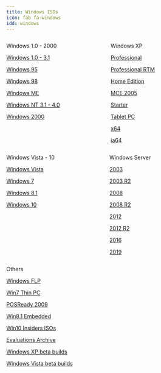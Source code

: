 ```yaml
---
title: Windows ISOs
icon: fab fa-windows
idd: windows
---
```

<div class="columns">
<div class="column">
  <p class="title">
    Windows 1.0 - 2000
  </p>
  <a class="button  is-rounded" href="{{ site.cdnurl }}/{{ page.idd }}/windos/">
    <span class="icon is-small"><i class="fas fa-folder"></i></span>
    <p>Windows 1.0 - 3.1</p>
  </a>
  <a class="button  is-rounded" href="{{ site.cdnurl }}/{{ page.idd }}/95/">
    <span class="icon is-small"><i class="fas fa-download"></i></span>
    <p>Windows 95</p>
  </a>
  <a class="button  is-rounded" href="{{ site.cdnurl }}/{{ page.idd }}/98/">
    <span class="icon is-small"><i class="fas fa-download"></i></span>
    <p>Windows 98</p>
  </a>
  <a class="button  is-rounded" href="{{ site.cdnurl }}/{{ page.idd }}/Windows_Me_en.zip">
    <span class="icon is-small"><i class="fas fa-download"></i></span>
    <p>Windows ME</p>
  </a>
  <a class="button  is-rounded" href="{{ site.cdnurl }}/{{ page.idd }}/nt/">
    <span class="icon is-small"><i class="fas fa-folder"></i></span>
    <p>Windows NT 3.1 - 4.0</p>
  </a>
  <a class="button  is-rounded" href="{{ site.cdnurl }}/{{ page.idd }}/Microsoft%20Windows%202000%20%28SP4%2C%20all%20editions%29%20%5Ben%5D.rar">
    <span class="icon is-small"><i class="fas fa-download"></i></span>
    <p>Windows 2000</p>
  </a>
</div>

<div class="column">
  <p class="title">
    Windows XP <a href="https://en.wikipedia.org/wiki/Windows_XP"><i  class="subtitle fas fa-question-circle"></i></a>
  </p>
  <a class="button  is-rounded" href="{{ site.cdnurl }}/{{ page.idd }}/xp/Windows XP Professional SP3 x86.iso">
    <span class="icon is-small"><i class="fas fa-download"></i></span>
    <p>Professional</p>
  </a>
  <a class="button  is-rounded" href="{{ site.cdnurl }}/{{ page.idd }}/xp/Windows XP Professional RTM.iso">
    <span class="icon is-small"><i class="fas fa-download"></i></span>
    <p>Professional RTM</p>
  </a>
  <a class="button  is-rounded" href="{{ site.cdnurl }}/{{ page.idd }}/xp/Windows XP Home Edition.iso">
    <span class="icon is-small"><i class="fas fa-download"></i></span>
    <p>Home Edition</p>
  </a>
  <a class="button  is-rounded" href="{{ site.cdnurl }}/{{ page.idd }}/xp/Windows XP MCE 2005.zip">
    <span class="icon is-small"><i class="fas fa-download"></i></span>
    <p>MCE 2005</p>
  </a>
  <a class="button  is-rounded" href="{{ site.cdnurl }}/{{ page.idd }}/xp/Windows XP Starter Edition SP3.iso">
    <span class="icon is-small"><i class="fas fa-download"></i></span>
    <p>Starter</p>
  </a>
  <a class="button  is-rounded" href="{{ site.cdnurl }}/{{ page.idd }}/xp/Windows XP Tablet PC Edition (2005).zip">
    <span class="icon is-small"><i class="fas fa-download"></i></span>
    <p>Tablet PC</p>
  </a>
  <a class="button  is-rounded" href="{{ site.cdnurl }}/{{ page.idd }}/xp/Windows XP Professional x64 VL.iso">
    <span class="icon is-small"><i class="fas fa-download"></i></span>
    <p>x64</p>
  </a>
  <a class="button  is-rounded" href="{{ site.cdnurl }}/{{ page.idd }}/xp/Windows XP 64-Bit Edition 2003 (For ia64).iso">
    <span class="icon is-small"><i class="fas fa-download"></i></span>
    <p>ia64</p>
  </a>
</div>
</div>

<div class="columns">
<div class="column">
  <p class="title">
    Windows Vista - 10
  </p>
  <a class="button  is-rounded" href="{{ site.cdnurl }}/{{ page.idd }}/vista/">
    <span class="icon is-small"><i class="fas fa-folder"></i></span>
    <p>Windows Vista</p>
  </a>
  <a class="button  is-rounded" href="https://cdn.bobpony.com/windows/7/">
    <span class="icon is-small"><i class="fas fa-folder"></i></span>
    <p>Windows 7</p>
  </a>
  <a class="button  is-rounded" href="https://www.microsoft.com/en-us/software-download/windows8ISO">
    <span class="icon is-small"><i class="fas fa-external-link-alt"></i></span>
    <p>Windows 8.1</p>
  </a>
  <a class="button  is-rounded" href="https://www.microsoft.com/en-us/software-download/windows10">
    <span class="icon is-small"><i class="fas fa-external-link-alt"></i></span>
    <p>Windows 10</p>
  </a>
</div>

<div class="column">
  <p class="title">
    Windows Server <a href="https://en.wikipedia.org/wiki/Windows_Server"><i  class="subtitle fas fa-question-circle"></i></a>
  </p>
  <a class="button  is-rounded" href="{{ site.cdnurl }}/{{ page.idd }}/server/Windows Server 2003 x86 SP2.iso">
    <span class="icon is-small"><i class="fas fa-download"></i></span>
    <p>2003</p>
  </a>
  <a class="button  is-rounded" href="{{ site.cdnurl }}/{{ page.idd }}/server/Windows Server 2003 R2 SP2 x86.zip">
    <span class="icon is-small"><i class="fas fa-download"></i></span>
    <p>2003 R2</p>
  </a>
  <a class="button  is-rounded" href="https://www.microsoft.com/en-us/download/details.aspx?id=5023">
    <span class="icon is-small"><i class="fas fa-external-link-alt"></i></span>
    <p>2008</p>
  </a>
  <a class="button  is-rounded" href="https://www.microsoft.com/en-us/download/details.aspx?id=11093">
    <span class="icon is-small"><i class="fas fa-external-link-alt"></i></span>
    <p>2008 R2</p>
  </a>
  <a class="button  is-rounded" href="https://www.microsoft.com/en-us/evalcenter/evaluate-windows-server-2012">
    <span class="icon is-small"><i class="fas fa-external-link-alt"></i></span>
    <p>2012</p>
  </a>
  <a class="button  is-rounded" href="https://www.microsoft.com/en-us/evalcenter/evaluate-windows-server-2012-r2">
    <span class="icon is-small"><i class="fas fa-external-link-alt"></i></span>
    <p>2012 R2</p>
  </a>
  <a class="button  is-rounded" href="https://www.microsoft.com/en-us/evalcenter/evaluate-windows-server-2016">
    <span class="icon is-small"><i class="fas fa-external-link-alt"></i></span>
    <p>2016</p>
  </a>
  <a class="button  is-rounded" href="https://www.microsoft.com/en-us/evalcenter/evaluate-windows-server-2019">
    <span class="icon is-small"><i class="fas fa-external-link-alt"></i></span>
    <p>2019</p>
  </a>
</div>
</div>
<div>
  <p class="title">
    Others
  </p>
  <a class="button  is-rounded" href="{{ site.cdnurl }}/{{ page.idd }}/xp/Windows Fundamentals for Legacy PCs SP2.iso">
    <span class="icon is-small"><i class="fas fa-download"></i></span>
    <p>Windows FLP</p>
  </a>
  <a class="button  is-rounded" href="http://download.microsoft.com/download/C/D/7/CD789C98-6C1A-43D6-87E9-F7FDE3806950/ThinPC_110415_EVAL_x86fre.iso">
    <span class="icon is-small"><i class="fas fa-external-link-alt"></i></span>
    <p>Win7 Thin PC</p>
  </a>
    <a class="button  is-rounded" href="https://www.microsoft.com/en-us/download/details.aspx?id=11196">
    <span class="icon is-small"><i class="fas fa-external-link-alt"></i></span>
    <p>POSReady 2009</p>
  </a>
  <a class="button  is-rounded" href="https://www.microsoft.com/en-us/download/details.aspx?id=40745">
    <span class="icon is-small"><i class="fas fa-external-link-alt"></i></span>
    <p>Win8.1 Embedded</p>
  </a>
  <a class="button  is-rounded" href="https://www.microsoft.com/en-us/software-download/windowsinsiderpreviewadvanced">
    <span class="icon is-small"><i class="fas fa-external-link-alt"></i></span>
    <p>Win10 Insiders ISOs</p>
  </a>
  <a class="button  is-rounded" href="{{ site.cdnurl }}/{{ page.idd }}/eval/">
    <span class="icon is-small"><i class="fas fa-folder"></i></span>
    <p>Evaluations Archive</p>
  </a>
  <a class="button  is-rounded" href="{{ site.cdnurl }}/{{ page.idd }}/beta/whistler/">
    <span class="icon is-small"><i class="fas fa-folder"></i></span>
    <p>Windows XP beta builds</p>
  </a>
  <a class="button  is-rounded" href="{{ site.cdnurl }}/{{ page.idd }}/beta/longhorn/">
    <span class="icon is-small"><i class="fas fa-folder"></i></span>
    <p>Windows Vista beta builds</p>
  </a>
</div>

